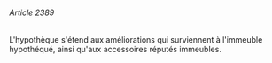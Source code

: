 ###### Article 2389

L'hypothèque s'étend aux améliorations qui surviennent à l'immeuble hypothéqué, ainsi qu'aux accessoires réputés immeubles.

